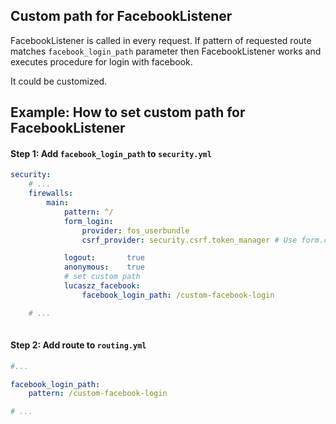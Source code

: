 Custom path for FacebookListener
--------

FacebookListener is called in every request.
If pattern of requested route matches `facebook_login_path` parameter then FacebookListener works and executes procedure for login with facebook.

It could be customized.

## Example: How to set custom path for FacebookListener

#### Step 1: Add `facebook_login_path` to `security.yml`
```yaml
security:
    # ...
    firewalls:
        main:
            pattern: ^/
            form_login:
                provider: fos_userbundle
                csrf_provider: security.csrf.token_manager # Use form.csrf_provider instead for Symfony <2.4

            logout:       true
            anonymous:    true
            # set custom path 
            lucaszz_facebook:
                facebook_login_path: /custom-facebook-login

    # ...
    
```

#### Step 2: Add route to `routing.yml`
```yaml
#...

facebook_login_path:
    pattern: /custom-facebook-login

# ...
```